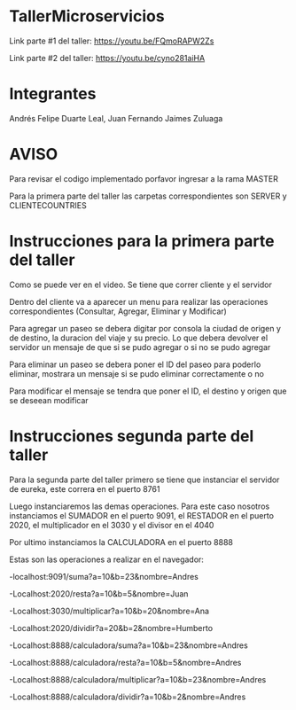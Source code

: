 # TallerMicroservicios

Link parte #1 del taller: https://youtu.be/FQmoRAPW2Zs

Link parte #2 del taller: https://youtu.be/cyno281aiHA

# Integrantes

Andrés Felipe Duarte Leal, Juan Fernando Jaimes Zuluaga

# AVISO

Para revisar el codigo implementado porfavor ingresar a la rama MASTER

Para la primera parte del taller las carpetas correspondientes son SERVER y CLIENTECOUNTRIES

# Instrucciones para la primera parte del taller

Como se puede ver en el video. Se tiene que correr cliente y el servidor

Dentro del cliente va a aparecer un menu para realizar las operaciones correspondientes 
(Consultar, Agregar, Eliminar y Modificar)

Para agregar un paseo se debera digitar por consola la ciudad de origen y de destino, la duracion del viaje y su precio. Lo que debera devolver el servidor un mensaje de que si se pudo agregar o si no se pudo agregar

Para eliminar un paseo se debera poner el ID del paseo para poderlo eliminar, mostrara un mensaje si se pudo eliminar correctamente o no

Para modificar el mensaje se tendra que poner el ID, el destino y origen que se deseean modificar

# Instrucciones segunda parte del taller

Para la segunda parte del taller primero se tiene que instanciar el servidor de eureka, este correra en el puerto 8761

Luego instanciaremos las demas operaciones. Para este caso nosotros instanciamos el SUMADOR en el puerto 9091, el RESTADOR en el puerto 2020, el multiplicador en el 3030 y el divisor en el 4040

Por ultimo instanciamos la CALCULADORA en el puerto 8888

Estas son las operaciones a realizar en el navegador:

-localhost:9091/suma?a=10&b=23&nombre=Andres

-Localhost:2020/resta?a=10&b=5&nombre=Juan

-Localhost:3030/multiplicar?a=10&b=20&nombre=Ana

-Localhost:2020/dividir?a=20&b=2&nombre=Humberto

-Localhost:8888/calculadora/suma?a=10&b=23&nombre=Andres

-Localhost:8888/calculadora/resta?a=10&b=5&nombre=Andres

-Localhost:8888/calculadora/multiplicar?a=10&b=23&nombre=Andres

-Localhost:8888/calculadora/dividir?a=10&b=2&nombre=Andres










